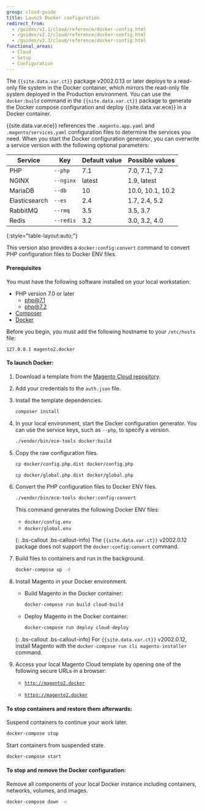 ```yaml
---
group: cloud-guide
title: Launch Docker configuration
redirect_from:
  - /guides/v2.1/cloud/reference/docker-config.html
  - /guides/v2.2/cloud/reference/docker-config.html
  - /guides/v2.3/cloud/reference/docker-config.html
functional_areas:
  - Cloud
  - Setup
  - Configuration
---
```


The `{{site.data.var.ct}}` package v2002.0.13 or later deploys to a read-only file system in the Docker container, which mirrors the read-only file system deployed in the Production environment. You can use the `docker:build` command in the `{{site.data.var.ct}}` package to generate the Docker compose configuration and deploy {{site.data.var.ece}} in a Docker container. 

{{site.data.var.ece}} references the `.magento.app.yaml` and `.magento/services.yaml` configuration files to determine the services you need. When you start the Docker configuration generator, you can overwrite a service version with the following optional parameters:

| Service       | Key        | Default value | Possible values
| ------------- | ---------- | ------------- | ----------------
| PHP           | `--php`    | 7.1           | 7.0, 7.1, 7.2
| NGINX         | `--nginx`  | latest        | 1.9, latest
| MariaDB       | `--db`     | 10            | 10.0, 10.1, 10.2
| Elasticsearch | `--es`     | 2.4           | 1.7, 2.4, 5.2
| RabbitMQ      | `--rmq`    | 3.5           | 3.5, 3.7
| Redis         | `--redis`  | 3.2           | 3.0, 3.2, 4.0
{:style="table-layout:auto;"}

This version also provides a `docker:config:convert` command to convert PHP configuration files to Docker ENV files.

#### Prerequisites

You must have the following software installed on your local workstation:

-  PHP version 7.0 or later
    -  [php@7.1](https://formulae.brew.sh/formula/php@7.1)
    -  [php@7.2](https://formulae.brew.sh/formula/php@7.2)
-  [Composer](https://getcomposer.org)
-  [Docker](https://www.docker.com/get-started)

Before you begin, you must add the following hostname to your `/etc/hosts` file:

```
127.0.0.1 magento2.docker
```

#### To launch Docker:

1.  Download a template from the [Magento Cloud repository](https://github.com/magento/magento-cloud).

1.  Add your credentials to the `auth.json` file.

1.  Install the template dependencies.

    ```bash
    composer install
    ```

1.  In your local environment, start the Docker configuration generator. You can use the service keys, such as `--php`, to specify a version.

    ```bash
    ./vendor/bin/ece-tools docker:build
    ```

1.  Copy the raw configuration files.

    ```bash
    cp docker/config.php.dist docker/config.php
    ```

    ```bash
    cp docker/global.php.dist docker/global.php
    ```

1. Convert the PHP configuration files to Docker ENV files.

    ```bash
    ./vendor/bin/ece-tools docker:config:convert
    ```
    This command generates the following Docker ENV files:

    * `docker/config.env`
    * `docker/global.env`

    {: .bs-callout .bs-callout-info}
    The `{{site.data.var.ct}}` v2002.0.12 package does not support the `docker:config:convert` command.

1.  Build files to containers and run in the background.

    ```bash
    docker-compose up -d
    ```

1. Install Magento in your Docker environment.

    - Build Magento in the Docker container:

        ```bash
        docker-compose run build cloud-build
        ```

    - Deploy Magento in the Docker container:

        ```bash
        docker-compose run deploy cloud-deploy
        ```

    {: .bs-callout .bs-callout-info}
    For `{{site.data.var.ct}}` v2002.0.12, install Magento with the `docker-compose run cli magento-installer` command.

1.  Access your local Magento Cloud template by opening one of the following secure URLs in a browser:

    -  [`http://magento2.docker`](http://magento2.docker)

    -  [`https://magento2.docker`](https://magento2.docker)

#### To stop containers and restore them afterwards:

Suspend containers to continue your work later.

```bash
docker-compose stop
```

Start containers from suspended state.

```bash
docker-compose start
```

#### To stop and remove the Docker configuration:

Remove all components of your local Docker instance including containers, networks, volumes, and images.

```bash
docker-compose down -v
```
